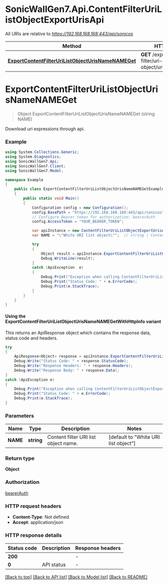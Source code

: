 # SonicWallGen7.Api.ContentFilterUriListObjectExportUrisApi

All URIs are relative to *https://192.168.168.168:443/api/sonicos*

| Method | HTTP request | Description |
|--------|--------------|-------------|
| [**ExportContentFilterUriListObjectUrisNameNAMEGet**](ContentFilterUriListObjectExportUrisApi.md#exportcontentfilterurilistobjecturisnamenameget) | **GET** /export/content-filter/uri-list-object/uris/name/{NAME} |  |

<a id="exportcontentfilterurilistobjecturisnamenameget"></a>
# **ExportContentFilterUriListObjectUrisNameNAMEGet**
> Object ExportContentFilterUriListObjectUrisNameNAMEGet (string NAME)



Download uri expressions through api.

### Example
```csharp
using System.Collections.Generic;
using System.Diagnostics;
using SonicWallGen7.Api;
using SonicWallGen7.Client;
using SonicWallGen7.Model;

namespace Example
{
    public class ExportContentFilterUriListObjectUrisNameNAMEGetExample
    {
        public static void Main()
        {
            Configuration config = new Configuration();
            config.BasePath = "https://192.168.168.168:443/api/sonicos";
            // Configure Bearer token for authorization: bearerAuth
            config.AccessToken = "YOUR_BEARER_TOKEN";

            var apiInstance = new ContentFilterUriListObjectExportUrisApi(config);
            var NAME = "\"White URI list object\"";  // string | Content filter URI list object name. (default to "White URI list object")

            try
            {
                Object result = apiInstance.ExportContentFilterUriListObjectUrisNameNAMEGet(NAME);
                Debug.WriteLine(result);
            }
            catch (ApiException  e)
            {
                Debug.Print("Exception when calling ContentFilterUriListObjectExportUrisApi.ExportContentFilterUriListObjectUrisNameNAMEGet: " + e.Message);
                Debug.Print("Status Code: " + e.ErrorCode);
                Debug.Print(e.StackTrace);
            }
        }
    }
}
```

#### Using the ExportContentFilterUriListObjectUrisNameNAMEGetWithHttpInfo variant
This returns an ApiResponse object which contains the response data, status code and headers.

```csharp
try
{
    ApiResponse<Object> response = apiInstance.ExportContentFilterUriListObjectUrisNameNAMEGetWithHttpInfo(NAME);
    Debug.Write("Status Code: " + response.StatusCode);
    Debug.Write("Response Headers: " + response.Headers);
    Debug.Write("Response Body: " + response.Data);
}
catch (ApiException e)
{
    Debug.Print("Exception when calling ContentFilterUriListObjectExportUrisApi.ExportContentFilterUriListObjectUrisNameNAMEGetWithHttpInfo: " + e.Message);
    Debug.Print("Status Code: " + e.ErrorCode);
    Debug.Print(e.StackTrace);
}
```

### Parameters

| Name | Type | Description | Notes |
|------|------|-------------|-------|
| **NAME** | **string** | Content filter URI list object name. | [default to &quot;White URI list object&quot;] |

### Return type

**Object**

### Authorization

[bearerAuth](../README.md#bearerAuth)

### HTTP request headers

 - **Content-Type**: Not defined
 - **Accept**: application/json


### HTTP response details
| Status code | Description | Response headers |
|-------------|-------------|------------------|
| **200** |  |  -  |
| **0** | API status |  -  |

[[Back to top]](#) [[Back to API list]](../README.md#documentation-for-api-endpoints) [[Back to Model list]](../README.md#documentation-for-models) [[Back to README]](../README.md)

